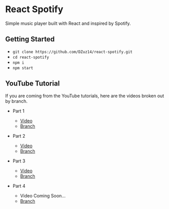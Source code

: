 # React Spotify
Simple music player built with React and inspired by Spotify.

## Getting Started
- `git clone https://github.com/DZuz14/react-spotify.git`
- `cd react-spotify`
- `npm i`
- `npm start`

## YouTube Tutorial
If you are coming from the YouTube tutorials, here are the videos broken out by branch.

- Part 1
  - [Video](https://www.youtube.com/watch?v=iKEZVacn5cI)
  - [Branch](https://github.com/DZuz14/react-spotify/tree/part-1)
  
- Part 2
  - [Video](https://www.youtube.com/watch?v=p7ulYBs6CTM)
  - [Branch](https://github.com/DZuz14/react-spotify/tree/part-2)
  
 - Part 3
    - [Video](https://www.youtube.com/watch?v=u_d6NmpEBh0)
    - [Branch](https://github.com/DZuz14/react-spotify/tree/part-3)

- Part 4
    - Video Coming Soon...
    - [Branch](https://github.com/DZuz14/react-spotify/tree/part-4)
